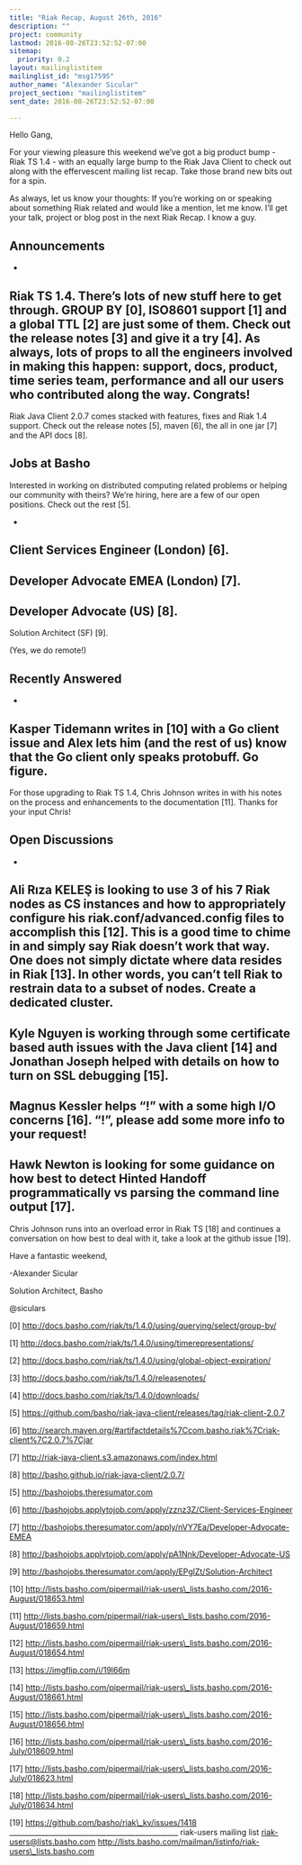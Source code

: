 ```yaml
---
title: "Riak Recap, August 26th, 2016"
description: ""
project: community
lastmod: 2016-08-26T23:52:52-07:00
sitemap:
  priority: 0.2
layout: mailinglistitem
mailinglist_id: "msg17595"
author_name: "Alexander Sicular"
project_section: "mailinglistitem"
sent_date: 2016-08-26T23:52:52-07:00

---
```



Hello Gang,

For your viewing pleasure this weekend we’ve got a big product bump - Riak
TS 1.4 - with an equally large bump to the Riak Java Client to check out
along with the effervescent mailing list recap. Take those brand new bits
out for a spin.

As always, let us know your thoughts: If you’re working on or speaking
about something Riak related and would like a mention, let me know. I’ll
get your talk, project or blog post in the next Riak Recap. I know a guy.

## Announcements


 -

 Riak TS 1.4. There’s lots of new stuff here to get through. GROUP BY
 [0], ISO8601 support [1] and a global TTL [2] are just some of them. Check
 out the release notes [3] and give it a try [4]. As always, lots of props
 to all the engineers involved in making this happen: support, docs,
 product, time series team, performance and all our users who contributed
 along the way. Congrats!
 -

 Riak Java Client 2.0.7 comes stacked with features, fixes and Riak 1.4
 support. Check out the release notes [5], maven [6], the all in one jar [7]
 and the API docs [8].



## Jobs at Basho

Interested in working on distributed computing related problems or helping
our community with theirs? We’re hiring, here are a few of our open
positions. Check out the rest [5].


 -

 Client Services Engineer (London) [6].
 -

 Developer Advocate EMEA (London) [7].
 -

 Developer Advocate (US) [8].
 -

 Solution Architect (SF) [9].


(Yes, we do remote!)


## Recently Answered


 -

 Kasper Tidemann writes in [10] with a Go client issue and Alex lets him
 (and the rest of us) know that the Go client only speaks protobuff. Go
 figure.
 -

 For those upgrading to Riak TS 1.4, Chris Johnson writes in with his
 notes on the process and enhancements to the documentation [11]. Thanks for
 your input Chris!



## Open Discussions


 -

 Ali Rıza KELEŞ is looking to use 3 of his 7 Riak nodes as CS instances
 and how to appropriately configure his riak.conf/advanced.config files to
 accomplish this [12]. This is a good time to chime in and simply say Riak
 doesn’t work that way. One does not simply dictate where data resides in
 Riak [13]. In other words, you can’t tell Riak to restrain data to a subset
 of nodes. Create a dedicated cluster.
 -

 Kyle Nguyen is working through some certificate based auth issues with
 the Java client [14] and Jonathan Joseph helped with details on how to turn
 on SSL debugging [15].
 -

 Magnus Kessler helps “!” with a some high I/O concerns [16]. “!”, please
 add some more info to your request!
 -

 Hawk Newton is looking for some guidance on how best to detect Hinted
 Handoff programmatically vs parsing the command line output [17].
 -

 Chris Johnson runs into an overload error in Riak TS [18] and continues
 a conversation on how best to deal with it, take a look at the github issue
 [19].



Have a fantastic weekend,

-Alexander Sicular

Solution Architect, Basho

@siculars

[0] http://docs.basho.com/riak/ts/1.4.0/using/querying/select/group-by/

[1] http://docs.basho.com/riak/ts/1.4.0/using/timerepresentations/

[2] http://docs.basho.com/riak/ts/1.4.0/using/global-object-expiration/

[3] http://docs.basho.com/riak/ts/1.4.0/releasenotes/

[4] http://docs.basho.com/riak/ts/1.4.0/downloads/

[5] https://github.com/basho/riak-java-client/releases/tag/riak-client-2.0.7

[6]
http://search.maven.org/#artifactdetails%7Ccom.basho.riak%7Criak-client%7C2.0.7%7Cjar

[7] http://riak-java-client.s3.amazonaws.com/index.html

[8] http://basho.github.io/riak-java-client/2.0.7/

[5] http://bashojobs.theresumator.com

[6] http://bashojobs.applytojob.com/apply/zznz3Z/Client-Services-Engineer

[7] http://bashojobs.theresumator.com/apply/nVY7Ea/Developer-Advocate-EMEA

[8] http://bashojobs.applytojob.com/apply/pA1Nnk/Developer-Advocate-US

[9] http://bashojobs.theresumator.com/apply/EPglZt/Solution-Architect

[10]
http://lists.basho.com/pipermail/riak-users\_lists.basho.com/2016-August/018653.html

[11]
http://lists.basho.com/pipermail/riak-users\_lists.basho.com/2016-August/018659.html

[12]
http://lists.basho.com/pipermail/riak-users\_lists.basho.com/2016-August/018654.html

[13] https://imgflip.com/i/19l66m

[14]
http://lists.basho.com/pipermail/riak-users\_lists.basho.com/2016-August/018661.html

[15]
http://lists.basho.com/pipermail/riak-users\_lists.basho.com/2016-August/018656.html

[16]
http://lists.basho.com/pipermail/riak-users\_lists.basho.com/2016-July/018609.html

[17]
http://lists.basho.com/pipermail/riak-users\_lists.basho.com/2016-July/018623.html

[18]
http://lists.basho.com/pipermail/riak-users\_lists.basho.com/2016-July/018634.html

[19] https://github.com/basho/riak\_kv/issues/1418
\_\_\_\_\_\_\_\_\_\_\_\_\_\_\_\_\_\_\_\_\_\_\_\_\_\_\_\_\_\_\_\_\_\_\_\_\_\_\_\_\_\_\_\_\_\_\_
riak-users mailing list
riak-users@lists.basho.com
http://lists.basho.com/mailman/listinfo/riak-users\_lists.basho.com

